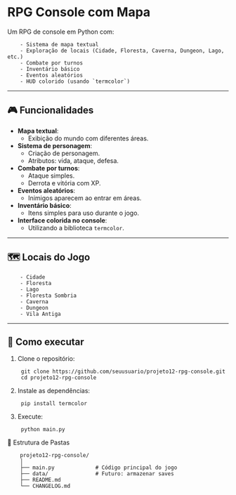 # RPG Console com Mapa

Um RPG de console em Python com:

        - Sistema de mapa textual
        - Exploração de locais (Cidade, Floresta, Caverna, Dungeon, Lago, etc.)
        - Combate por turnos
        - Inventário básico
        - Eventos aleatórios
        - HUD colorido (usando `termcolor`)


---

## 🎮 Funcionalidades

- **Mapa textual**:
    - Exibição do mundo com diferentes áreas.
- **Sistema de personagem**:
    - Criação de personagem.
    - Atributos: vida, ataque, defesa.
- **Combate por turnos**:
    - Ataque simples.
    - Derrota e vitória com XP.
- **Eventos aleatórios**:
    - Inimigos aparecem ao entrar em áreas.
- **Inventário básico**:
    - Itens simples para uso durante o jogo.
- **Interface colorida no console**:
    - Utilizando a biblioteca `termcolor`.


---

## 🗺️ Locais do Jogo

        - Cidade
        - Floresta
        - Lago
        - Floresta Sombria
        - Caverna
        - Dungeon
        - Vila Antiga

---

## 🚀 Como executar

1. Clone o repositório:

        git clone https://github.com/seuusuario/projeto12-rpg-console.git
        cd projeto12-rpg-console

2. Instale as dependências:

        pip install termcolor

3. Execute:

        python main.py

📂 Estrutura de Pastas

        projeto12-rpg-console/
        │
        ├── main.py             # Código principal do jogo
        ├── data/               # Futuro: armazenar saves
        ├── README.md
        └── CHANGELOG.md
